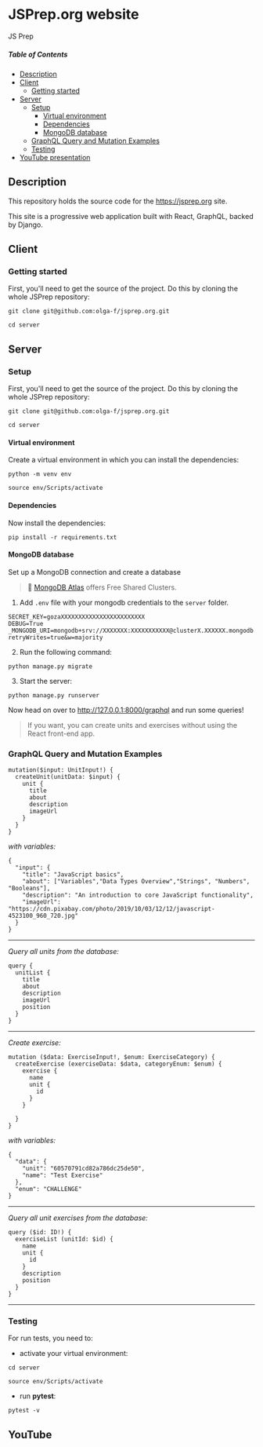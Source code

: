 # JSPrep.org website

JS Prep

##### Table of Contents

- [Description](#description)
- [Client](#client)
  - [Getting started](#getting-started)
- [Server](#server)
  - [Setup](#setup)
    - [Virtual environment](virtual-environment)
    - [Dependencies](dependencies)
    - [MongoDB database](mongodb-database)
  - [GraphQL Query and Mutation Examples](#graphql-query-and-mutation-examples)
  - [Testing](#testing)
- [YouTube presentation](#youtube)

## Description

This repository holds the source code for the https://jsprep.org site.

This site is a progressive web application built with React, GraphQL, backed by Django.

## Client

### Getting started

First, you'll need to get the source of the project. Do this by cloning the whole JSPrep repository:

`git clone git@github.com:olga-f/jsprep.org.git`

`cd server`

## Server

### Setup

First, you'll need to get the source of the project. Do this by cloning the whole JSPrep repository:

`git clone git@github.com:olga-f/jsprep.org.git`

`cd server`

#### Virtual environment

Create a virtual environment in which you can install the dependencies:

`python -m venv env`

`source env/Scripts/activate`

#### Dependencies

Now install the dependencies:

`pip install -r requirements.txt`

#### MongoDB database

Set up a MongoDB connection and create a database

> 🔹 [MongoDB Atlas](https://www.mongodb.com/) offers Free Shared Clusters.

1. Add `.env` file with your mongodb credentials to the `server` folder.

```
SECRET_KEY=gozaXXXXXXXXXXXXXXXXXXXXXXXX
DEBUG=True
_MONGODB_URI=mongodb+srv://XXXXXXX:XXXXXXXXXXX@clusterX.XXXXXX.mongodb.net/test?retryWrites=true&w=majority
```

2. Run the following command:

`python manage.py migrate`

3. Start the server:

`python manage.py runserver`

Now head on over to http://127.0.0.1:8000/graphql and run some queries!

> If you want, you can create units and exercises without using the React front-end app.

### GraphQL Query and Mutation Examples

```
mutation($input: UnitInput!) {
  createUnit(unitData: $input) {
    unit {
      title
      about
      description
      imageUrl
    }
  }
}
```

_with variables:_

```
{
  "input": {
    "title": "JavaScript basics",
    "about": ["Variables","Data Types Overview","Strings", "Numbers", "Booleans"],
    "description": "An introduction to core JavaScript functionality",
    "imageUrl": "https://cdn.pixabay.com/photo/2019/10/03/12/12/javascript-4523100_960_720.jpg"
  }
}
```

---

_Query all units from the database:_

```
query {
  unitList {
    title
    about
    description
    imageUrl
    position
  }
}
```

---

_Create exercise:_

```
mutation ($data: ExerciseInput!, $enum: ExerciseCategory) {
  createExercise (exerciseData: $data, categoryEnum: $enum) {
    exercise {
      name
      unit {
        id
      }
    }

  }
}
```

_with variables:_

```
{
  "data": {
    "unit": "60570791cd82a786dc25de50",
    "name": "Test Exercise"
  },
  "enum": "CHALLENGE"
}
```

---

_Query all unit exercises from the database:_

```
query ($id: ID!) {
  exerciseList (unitId: $id) {
    name
    unit {
      id
    }
    description
    position
  }
}
```

---

### Testing

For run tests, you need to:

- activate your virtual environment:

```
cd server
```

```
source env/Scripts/activate
```

- run **pytest**:

```
pytest -v
```

## YouTube

